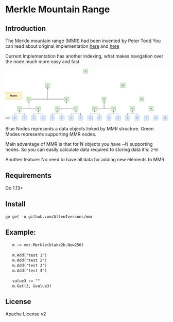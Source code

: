 # Merkle Mountain Range

## Introduction
The Merkle mountain range (MMR) had been invented by Peter Todd 
You can read about original implementation [here](https://github.com/opentimestamps/opentimestamps-server/blob/master/doc/merkle-mountain-range.md) and [here](https://github.com/mimblewimble/grin/blob/master/doc/mmr.md)

Current Implementation has another indexing, what makes navigation over the node much more easy and fast

![Mmr Structure](./doc/mmr-1.png)

 Blue Nodes represents a data objects linked by MMR structure.
 Green Modes represents supporting MMR nodes.
 
 Main advantage of MMR is that for N objects you have ~N supporting nodes. 
 So you can easily calculate data required fo storing data it's: `2*N` 
 
 Another feature: No need to have all data for adding new elements to MMR.
 
 ## Requirements
 
 Go 1.13+
 
 ## Install
 
 ```
 go get -u github.com/AllenIversons/mmr
 ```
 
 ## Example:
 
 ```
	m := mmr.Merkle(blake2b.New256)

	m.Add("test 1")
    m.Add("test 2")
    m.Add("test 3")
    m.Add("test 4")

    value3 := ""
	m.Get(3, &value3)
```

## License

Apache License v2